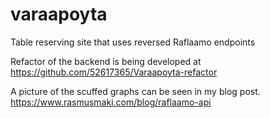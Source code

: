 # varaapoyta
Table reserving site that uses reversed Raflaamo endpoints

Refactor of the backend is being developed at https://github.com/52617365/Varaapoyta-refactor

A picture of the scuffed graphs can be seen in my blog post. https://www.rasmusmaki.com/blog/raflaamo-api
